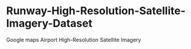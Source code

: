 # Runway-High-Resolution-Satellite-Imagery-Dataset
Google maps Airport High-Resolution Satellite Imagery
